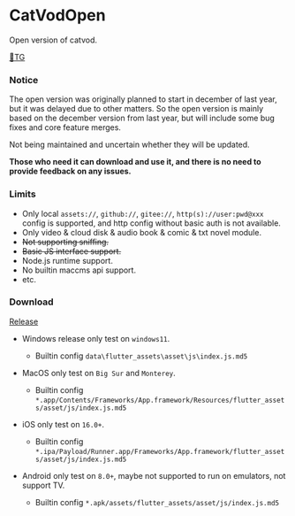 # CatVodOpen
Open version of catvod.

[🚀TG](https://t.me/catvodapp_offical)

### **Notice**

The open version was originally planned to start in december of last year, but it was delayed due to other matters. So the open version is mainly based on the december version from last year, but will include some bug fixes and core feature merges.

Not being maintained and uncertain whether they will be updated.

**Those who need it can download and use it, and there is no need to provide feedback on any issues.**

### **Limits**

- Only local `assets://`, `github://`, `gitee://`, `http(s)://user:pwd@xxx` config is supported, and http config without basic auth is not available. 
- Only video & cloud disk & audio book & comic & txt novel module.
- ~~Not supporting sniffing.~~
- ~~Basic JS interface support.~~
- Node.js runtime support.
- No builtin maccms api support.
- etc.

### **Download**
[Release](https://github.com/catvod/CatVodOpen/releases)

- Windows release only test on `windows11`.
  
  - Builtin config `data\flutter_assets\asset\js\index.js.md5`
- MacOS only test on `Big Sur` and `Monterey`.

  - Builtin config `*.app/Contents/Frameworks/App.framework/Resources/flutter_assets/asset/js/index.js.md5`
- iOS only test on `16.0+`.

  - Builtin config `*.ipa/Payload/Runner.app/Frameworks/App.framework/flutter_assets/asset/js/index.js.md5` 
- Android only test on `8.0+`, maybe not supported to run on emulators, not support TV.

  - Builtin config `*.apk/assets/flutter_assets/asset/js/index.js.md5` 
